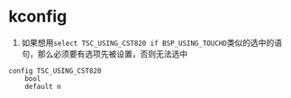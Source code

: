 # kconfig
1. 如果想用`select TSC_USING_CST820 if BSP_USING_TOUCHD`类似的选中的语句，那么必须要有选项先被设置，否则无法选中
```kconfig
config TSC_USING_CST820
    bool
    default n
```